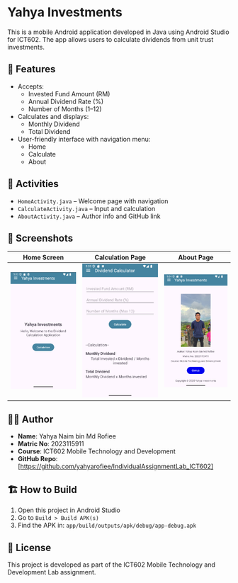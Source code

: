 # Yahya Investments

This is a mobile Android application developed in Java using Android Studio for ICT602. The app allows users to calculate dividends from unit trust investments.

## 📱 Features

- Accepts:
  - Invested Fund Amount (RM)
  - Annual Dividend Rate (%)
  - Number of Months (1–12)
- Calculates and displays:
  - Monthly Dividend
  - Total Dividend
- User-friendly interface with navigation menu:
  - Home
  - Calculate
  - About

## 📂 Activities

- `HomeActivity.java` – Welcome page with navigation
- `CalculateActivity.java` – Input and calculation
- `AboutActivity.java` – Author info and GitHub link

## 📸 Screenshots

| Home Screen | Calculation Page | About Page |
|-------------|------------------|-------------|
| ![Home](screenshots/home.png) | ![Calculate](screenshots/calculate.png) | ![About](screenshots/about.png) |


## 🧑‍💻 Author

- **Name**: Yahya Naim bin Md Rofiee  
- **Matric No**: 2023115911  
- **Course**: ICT602 Mobile Technology and Development  
- **GitHub Repo**: [https://github.com/yahyarofiee/IndividualAssignmentLab_ICT602]

## 🏗 How to Build

1. Open this project in Android Studio
2. Go to `Build > Build APK(s)`
3. Find the APK in: `app/build/outputs/apk/debug/app-debug.apk`


## 📄 License

This project is developed as part of the ICT602 Mobile Technology and Development Lab assignment.

